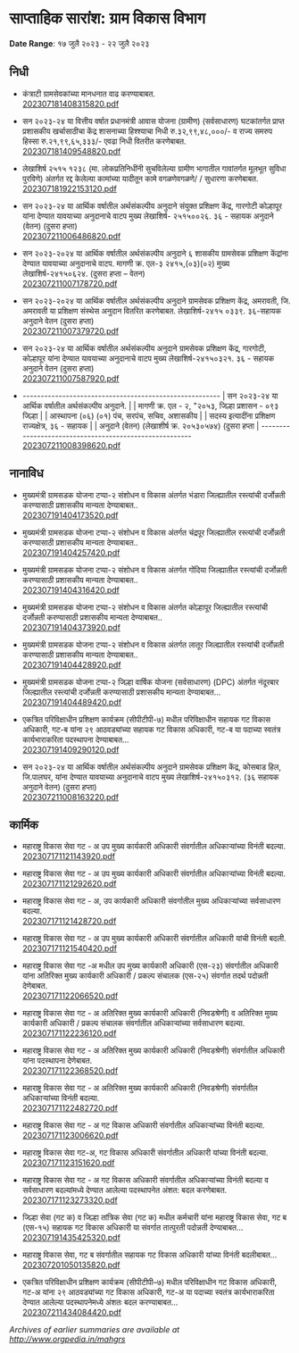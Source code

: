 # साप्ताहिक सारांश: ग्राम विकास विभाग

**Date Range**: १७ जुलै २०२३ - २२ जुलै २०२३


## निधी
- कंत्राटी ग्रामसेवकांच्या मानधनात वाढ करण्याबाबत.\
  [202307181408315820.pdf](https://gr.maharashtra.gov.in/Site/Upload/Government%20Resolutions/English/202307181408315820.pdf)

- सन २०२३-२४ या वित्तीय वर्षात प्रधानमंत्री आवास योजना (ग्रामीण) (सर्वसाधारण) घटकांतर्गत प्राप्त प्रशासकीय खर्चासाठीचा केंद्र शासनाच्या हिश्श्याचा निधी रु.३२,९९,४८,०००/- व राज्य समरुप हिस्सा रु.२१,९९,६५,३३३/- एवढा निधी वितरीत करणेबाबत.\
  [202307181409548820.pdf](https://gr.maharashtra.gov.in/Site/Upload/Government%20Resolutions/English/202307181409548820.pdf)

- लेखाशिर्ष २५१५ १२३८ (मा. लोकप्रतिनिधींनी सुचविलेल्या ग्रामीण भागातील गावांतर्गत मूलभूत सुविधा पुरविणे) अंतर्गत रद्द केलेल्या कामांच्या यादीतून कामे वगळणेवगळणे/ / सुधारणा करणेबाबत.\
  [202307181922153120.pdf](https://gr.maharashtra.gov.in/Site/Upload/Government%20Resolutions/English/202307181922153120.pdf)

- सन २०२३-२४ या आर्थिक वर्षातील अर्थसंकल्पीय अनुदाने संयुक्त प्रशिक्षण केंद्र, गारगोटी कोल्हापूर यांना देण्यात यावयाच्या अनुदानाचे वाटप मुख्य लेखाशिर्ष- २५१५००२६. ३६ - सहायक अनुदाने (वेतन) (दुसरा हप्ता)\
  [202307211006486820.pdf](https://gr.maharashtra.gov.in/Site/Upload/Government%20Resolutions/English/202307211006486820.pdf)

- सन २०२३-२०२४ या आर्थिक वर्षातील अर्थसंकल्पीय अनुदाने ६ शासकीय ग्रामसेवक प्रशिक्षण केंद्रांना देण्यात यावयाच्या अनुदानाचे वाटप. मागणी क्र. एल-३ २४१५,(०३)(०२) मुख्य लेखाशिर्ष-२४१५०६२४. (दुसरा हप्ता – वेतन)\
  [202307211007178720.pdf](https://gr.maharashtra.gov.in/Site/Upload/Government%20Resolutions/English/202307211007178720.pdf)

- सन २०२३-२०२४ या आर्थिक वर्षातील अर्थसंकल्पीय अनुदाने ग्रामसेवक प्रशिक्षण केंद्र, अमरावती, जि. अमरावती या प्रशिक्षण संस्थेस अनुदान वितरित करणेबाबत. लेखाशिर्ष-२४१५ ०३३९. ३६-सहायक अनुदाने वेतन (दुसरा हप्ता)\
  [202307211007379720.pdf](https://gr.maharashtra.gov.in/Site/Upload/Government%20Resolutions/English/202307211007379720.pdf)

- सन २०२३-२४ या आर्थिक वर्षातील अर्थसंकल्पीय अनुदाने ग्रामसेवक प्रशिक्षण केंद्र, गारगोटी, कोल्हापूर यांना देण्यात यावयाच्या अनुदानाचे वाटप मुख्य लेखाशिर्ष-२४१५०३२१. ३६ - सहायक अनुदाने वेतन (दुसरा हप्ता)\
  [202307211007587920.pdf](https://gr.maharashtra.gov.in/Site/Upload/Government%20Resolutions/English/202307211007587920.pdf)

- ------------------------------------------------------- | सन २०२३-२४ या आर्थिक वर्षातील अर्थसंकल्पीय अनुदाने. | | मागणी क्र. एल - २, "२०५३, जिल्हा प्रशासन - ०९३ जिल्हा | | आस्थापना (०६) (०१) पंच, सरपंच, सचिव, अशासकीय | | सदस्य इत्यादींना प्रशिक्षण राज्यक्षेत्र, ३६ - सहायक | | अनुदाने (वेतन) (लेखाशीर्ष क्र. २०५३०५७४) (दुसरा हप्ता | -------------------------------------------------------\
  [202307211008398620.pdf](https://gr.maharashtra.gov.in/Site/Upload/Government%20Resolutions/English/202307211008398620.pdf)

## नानाविध
- मुख्यमंत्री ग्रामसडक योजना टप्पा-२ संशोधन व विकास अंतर्गत भंडारा जिल्ह्यातील रस्त्यांची दर्जोन्नती करण्यासाठी प्रशासकीय मान्यता देण्याबाबत..\
  [202307191404173520.pdf](https://gr.maharashtra.gov.in/Site/Upload/Government%20Resolutions/English/202307191404173520.pdf)

- मुख्यमंत्री ग्रामसडक योजना टप्पा-२ संशोधन व विकास अंतर्गत चंद्रपूर जिल्ह्यातील रस्त्यांची दर्जोन्नती करण्यासाठी प्रशासकीय मान्यता देण्याबाबत..\
  [202307191404257420.pdf](https://gr.maharashtra.gov.in/Site/Upload/Government%20Resolutions/English/202307191404257420.pdf)

- मुख्यमंत्री ग्रामसडक योजना टप्पा-२ संशोधन व विकास अंतर्गत गोंदिया जिल्ह्यातील रस्त्यांची दर्जोन्नती करण्यासाठी प्रशासकीय मान्यता देण्याबाबत..\
  [202307191404316420.pdf](https://gr.maharashtra.gov.in/Site/Upload/Government%20Resolutions/English/202307191404316420.pdf)

- मुख्यमंत्री ग्रामसडक योजना टप्पा-२ संशोधन व विकास अंतर्गत कोल्हापूर जिल्ह्यातील रस्त्यांची दर्जोन्नती करण्यासाठी प्रशासकीय मान्यता देण्याबाबत..\
  [202307191404373920.pdf](https://gr.maharashtra.gov.in/Site/Upload/Government%20Resolutions/English/202307191404373920.pdf)

- मुख्यमंत्री ग्रामसडक योजना टप्पा-२ संशोधन व विकास अंतर्गत लातूर जिल्ह्यातील रस्त्यांची दर्जोन्नती करण्यासाठी प्रशासकीय मान्यता देण्याबाबत..\
  [202307191404428920.pdf](https://gr.maharashtra.gov.in/Site/Upload/Government%20Resolutions/English/202307191404428920.pdf)

- मुख्यमंत्री ग्रामसडक योजना टप्पा-२ जिल्हा वार्षिक योजना (सर्वसाधारण) (DPC) अंतर्गत नंदूरबार जिल्ह्यातील रस्त्यांची दर्जोन्नती करण्यासाठी प्रशासकीय मान्यता देण्याबाबत...\
  [202307191404489420.pdf](https://gr.maharashtra.gov.in/Site/Upload/Government%20Resolutions/English/202307191404489420.pdf)

- एकत्रित परिविक्षाधीन प्रशिक्षण कार्यक्रम (सीपीटीपी-७) मधील परिविक्षाधीन सहायक गट विकास अधिकारी, गट-ब यांना २९ आठवड्यांच्या सहायक गट विकास अधिकारी, गट-ब या पदाच्या स्वतंत्र कार्यभाराकरिता पदस्थापना देण्याबाबत...\
  [202307191409290120.pdf](https://gr.maharashtra.gov.in/Site/Upload/Government%20Resolutions/English/202307191409290120.pdf)

- सन २०२३-२४ या आर्थिक वर्षातील अर्थसंकल्पीय अनुदाने ग्रामसेवक प्रशिक्षण केंद्र, कोसबाड हिल, जि.पालघर, यांना देण्यात यावयाच्या अनुदानाचे वाटप मुख्य लेखाशिर्ष-२४१५०३१२. (३६ सहायक अनुदाने वेतन) (दुसरा हप्ता)\
  [202307211008163220.pdf](https://gr.maharashtra.gov.in/Site/Upload/Government%20Resolutions/English/202307211008163220.pdf)

## कार्मिक
- महाराष्ट्र विकास सेवा गट - अ उप मुख्य कार्यकारी अधिकारी संवर्गातील अधिकाऱ्यांच्या विनंती बदल्या.\
  [202307171121143920.pdf](https://gr.maharashtra.gov.in/Site/Upload/Government%20Resolutions/English/202307171121143920.pdf)

- महाराष्ट्र विकास सेवा गट - अ उप मुख्य कार्यकारी अधिकारी संवर्गातील अधिकाऱ्यांच्या विनंती बदल्या.\
  [202307171121292620.pdf](https://gr.maharashtra.gov.in/Site/Upload/Government%20Resolutions/English/202307171121292620.pdf)

- महाराष्ट्र विकास सेवा गट - अ, उप कार्यकारी अधिकारी संवर्गातील मुख्य अधिकाऱ्यांच्या सर्वसाधारण बदल्या.\
  [202307171121428720.pdf](https://gr.maharashtra.gov.in/Site/Upload/Government%20Resolutions/English/202307171121428720.pdf)

- महाराष्ट्र विकास सेवा गट - अ उप मुख्य कार्यकारी अधिकारी संवर्गातील अधिकारी यांची विनंती बदली.\
  [202307171121540420.pdf](https://gr.maharashtra.gov.in/Site/Upload/Government%20Resolutions/English/202307171121540420.pdf)

- महाराष्ट्र विकास सेवा गट -अ मधील उप मुख्य कार्यकारी अधिकारी (एस-२३) संवर्गातील अधिकारी यांना अतिरिक्त मुख्य कार्यकारी अधिकारी / प्रकल्प संचालक (एस-२५) संवर्गात तदर्थ पदोन्नती देणेबाबत.\
  [202307171122066520.pdf](https://gr.maharashtra.gov.in/Site/Upload/Government%20Resolutions/English/202307171122066520.pdf)

- महाराष्ट्र विकास सेवा गट - अ अतिरिक्त मुख्य कार्यकारी अधिकारी (निवडश्रेणी) व अतिरिक्त मुख्य कार्यकारी अधिकारी / प्रकल्प संचालक संवर्गातील अधिकाऱ्यांच्या सर्वसाधारण बदल्या.\
  [202307171122236120.pdf](https://gr.maharashtra.gov.in/Site/Upload/Government%20Resolutions/English/202307171122236120.pdf)

- महाराष्ट्र विकास सेवा गट - अ अतिरिक्त मुख्य कार्यकारी अधिकारी (निवडश्रेणी) संवर्गातील अधिकारी यांना पदस्थापना देणेबाबत.\
  [202307171122368520.pdf](https://gr.maharashtra.gov.in/Site/Upload/Government%20Resolutions/English/202307171122368520.pdf)

- महाराष्ट्र विकास सेवा गट - अ अतिरिक्त मुख्य कार्यकारी अधिकारी (निवडश्रेणी) संवर्गातील अधिकाऱ्यांच्या विनंती बदल्या.\
  [202307171122482720.pdf](https://gr.maharashtra.gov.in/Site/Upload/Government%20Resolutions/English/202307171122482720.pdf)

- महाराष्ट्र विकास सेवा गट - अ गट विकास अधिकारी संवर्गातील अधिकाऱ्यांच्या विनंती बदल्या.\
  [202307171123006620.pdf](https://gr.maharashtra.gov.in/Site/Upload/Government%20Resolutions/English/202307171123006620.pdf)

- महाराष्ट्र विकास सेवा गट-अ, गट विकास अधिकारी संवर्गातील अधिकारी यांच्या विनंती बदल्या.\
  [202307171123151620.pdf](https://gr.maharashtra.gov.in/Site/Upload/Government%20Resolutions/English/202307171123151620.pdf)

- महाराष्ट्र विकास सेवा गट - अ गट विकास अधिकारी संवर्गातील अधिकाऱ्यांच्या विनंती बदल्या व सर्वसाधारण बदल्यांमध्ये देण्यात आलेल्या पदस्थापनेत अंशत: बदल करणेबाबत.\
  [202307171123273320.pdf](https://gr.maharashtra.gov.in/Site/Upload/Government%20Resolutions/English/202307171123273320.pdf)

- जिल्हा सेवा (गट क) व जिल्हा तांत्रिक सेवा (गट क) मधील कर्मचारी यांना महाराष्ट्र विकास सेवा, गट ब (एस-१५) सहायक गट विकास अधिकारी या संवर्गात तात्पुरती पदोन्नती देण्याबाबत...\
  [202307191435425320.pdf](https://gr.maharashtra.gov.in/Site/Upload/Government%20Resolutions/English/202307191435425320.pdf)

- महाराष्ट्र विकास सेवा, गट ब संवर्गातील सहायक गट विकास अधिकारी यांच्या विनंती बदलीबाबत...\
  [202307201050135820.pdf](https://gr.maharashtra.gov.in/Site/Upload/Government%20Resolutions/English/202307201050135820.pdf)

- एकत्रित परिविक्षाधीन प्रशिक्षण कार्यक्रम (सीपीटीपी–७) मधील परिविक्षाधीन गट विकास अधिकारी, गट-अ यांना २९ आठवड्यांच्या गट विकास अधिकारी, गट-अ या पदाच्या स्वतंत्र कार्यभाराकरिता देण्यात आलेल्या पदस्थापनेमध्ये अंशतः बदल करण्याबाबत...\
  [202307211434084420.pdf](https://gr.maharashtra.gov.in/Site/Upload/Government%20Resolutions/English/202307211434084420.pdf)


*Archives of earlier summaries are available at http://www.orgpedia.in/mahgrs*
